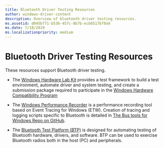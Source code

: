 ```yaml
---
title: Bluetooth Driver Testing Resources
author: windows-driver-content
description: Overview of bluetooth driver testing resources.
ms.assetid: d045b771-b536-457c-8b7b-ecb6517bf0a9
ms.date: 7/18/2019
ms.localizationpriority: medium
---
```


# Bluetooth Driver Testing Resources

These resources support Bluetooth driver testing.

- The [Windows Hardware Lab Kit](https://docs.microsoft.com/windows-hardware/test/hlk/) provides a test framework to build a test environment, automate driver and system testing, and create a submission package required to participate in the [Windows Hardware Compatibility Program](https://docs.microsoft.com/windows-hardware/design/compatibility/)

- The [Windows Performance Recorder](https://docs.microsoft.com/previous-versions/windows/it-pro/windows-8.1-and-8/hh448205(v=win.10)) is a performance recording tool based on Event Tracing for Windows (ETW). Creation of tracing and logging scripts specific to Bluetooth is detailed in [The Bus tools for Windows Repo on GitHub](https://github.com/microsoft/busiotools/blob/master/bluetooth/tracing/readme.md).

- The [Bluetooth Test Platform (BTP)](testing-BTP-Overview.md) is designed for automating testing of Bluetooth hardware, drivers, and software. BTP can be used to exercise Bluetooth radios both in the host (PC) and peripherals.